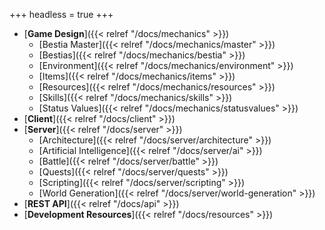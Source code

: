 +++
headless = true
+++

- [**Game Design**]({{< relref "/docs/mechanics" >}})
  - [Bestia Master]({{< relref "/docs/mechanics/master" >}})
  - [Bestias]({{< relref "/docs/mechanics/bestia" >}})
  - [Environment]({{< relref "/docs/mechanics/environment" >}})
  - [Items]({{< relref "/docs/mechanics/items" >}})
  - [Resources]({{< relref "/docs/mechanics/resources" >}})
  - [Skills]({{< relref "/docs/mechanics/skills" >}})
  - [Status Values]({{< relref "/docs/mechanics/statusvalues" >}})
- [**Client**]({{< relref "/docs/client" >}})
- [**Server**]({{< relref "/docs/server" >}})
  - [Architecture]({{< relref "/docs/server/architecture" >}})
  - [Artificial Intelligence]({{< relref "/docs/server/ai" >}})
  - [Battle]({{< relref "/docs/server/battle" >}})
  - [Quests]({{< relref "/docs/server/quests" >}})
  - [Scripting]({{< relref "/docs/server/scripting" >}})
  - [World Generation]({{< relref "/docs/server/world-generation" >}})
- [**REST API**]({{< relref "/docs/api" >}})
- [**Development Resources**]({{< relref "/docs/resources" >}})
